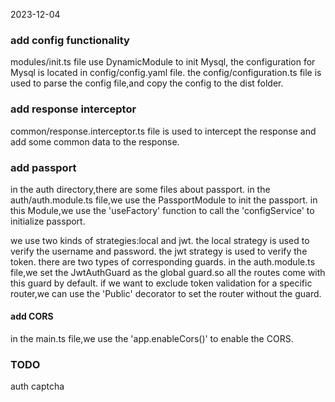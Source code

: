 2023-12-04
### add config functionality
modules/init.ts file use DynamicModule to init Mysql,
the configuration for Mysql is located in config/config.yaml file.
the config/configuration.ts file is used to parse the config file,and copy the config to the dist folder.

### add response interceptor
common/response.interceptor.ts file is used to intercept the response and add some common data to the response.


### add passport
in the auth directory,there are some files about passport.
in the auth/auth.module.ts file,we use the PassportModule to init the passport.
in this Module,we use the 'useFactory' function to call the 'configService' to initialize passport.

we use two kinds of strategies:local and jwt. 
the local strategy is used to verify the username and password. 
the jwt strategy is used to verify the token.
there are two types of corresponding guards.
in the auth.module.ts file,we set the JwtAuthGuard as the global guard.so all the routes come with this guard by default.
if we want to exclude token validation for a specific router,we can use the 'Public' decorator to set the router without the guard.


#### add CORS
in the main.ts file,we use the 'app.enableCors()' to enable the CORS.




### TODO
auth captcha